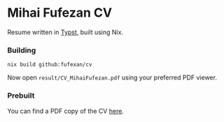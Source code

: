 # Mihai Fufezan CV

Resume written in [Typst](https://typst.app), built using Nix.

### Building

`nix build github:fufexan/cv`

Now open `result/CV_MihaiFufezan.pdf` using your preferred PDF viewer.

### Prebuilt

You can find a PDF copy of the CV [here](https://github.com/fufexan/resume/files/11460497/CV_MihaiFufezan.pdf).

